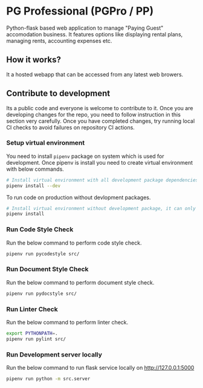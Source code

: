 # PG Professional (PGPro / PP)
Python-flask based web application to manage "Paying Guest" accomodation business. It features options like displaying rental plans, managing rents, accounting expenses etc.

## How it works?
It a hosted webapp that can be accessed from any latest web browers.

## Contribute to development
Its a public code and everyone is welcome to contribute to it. Once you are developing changes for the repo, you need to follow instruction in this section very carefully. Once you have completed changes, try running local CI checks to avoid failures on repository CI actions.

### Setup virtual environment
You need to install `pipenv` package on system which is used for development. Once pipenv is install you need to create virtual environment with below commands.

```bash
# Install virtual environment with all development package dependencies.
pipenv install --dev
```

To run code on production without devlopment packages.
```bash
# Install virtual environment without development package, it can only be used only for running production code but not performing any development checks.
pipenv install
```

### Run Code Style Check
Run the below command to perform code style check.

```bash
pipenv run pycodestyle src/
```

### Run Document Style Check
Run the below command to perform document style check.

```bash
pipenv run pydocstyle src/
```

### Run Linter Check
Run the below command to perform linter check.

```bash
export PYTHONPATH=.
pipenv run pylint src/
```

### Run Development server locally
Run the below command to run flask service locally on http://127.0.0.1:5000

```bash
pipenv run python -m src.server
```

